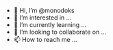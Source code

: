 - 👋 Hi, I’m @monodoks
- 👀 I’m interested in ...
- 🌱 I’m currently learning ...
- 💞️ I’m looking to collaborate on ...
- 📫 How to reach me ...

<!---
monodoks/monodoks is a ✨ special ✨ repository because its `README.md` (this file) appears on your GitHub profile.
You can click the Preview link to take a look at your changes.
--->
